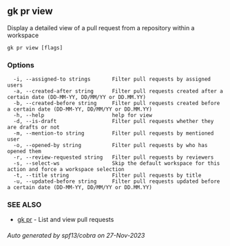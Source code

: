 ## gk pr view

Display a detailed view of a pull request from a repository within a workspace

```
gk pr view [flags]
```

### Options

```
  -i, --assigned-to strings       Filter pull requests by assigned users
  -a, --created-after string      Filter pull requests created after a certain date (DD-MM-YY, DD/MM/YY or DD.MM.YY)
  -b, --created-before string     Filter pull requests created before a certain date (DD-MM-YY, DD/MM/YY or DD.MM.YY)
  -h, --help                      help for view
  -d, --is-draft                  Filter pull requests whether they are drafts or not
  -m, --mention-to string         Filter pull requests by mentioned user
  -o, --opened-by string          Filter pull requests by who has opened them
  -r, --review-requested string   Filter pull requests by reviewers
  -s, --select-ws                 Skip the default workspace for this action and force a workspace selection
  -t, --title string              Filter pull requests by title
  -u, --updated-before string     Filter pull requests updated before a certain date (DD-MM-YY, DD/MM/YY or DD.MM.YY)
```

### SEE ALSO

* [gk pr](gk_pr.md)	 - List and view pull requests

###### Auto generated by spf13/cobra on 27-Nov-2023

